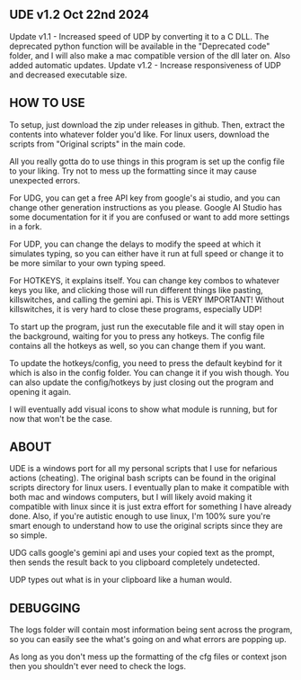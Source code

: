 ## UDE v1.2 Oct 22nd 2024 ##

Update v1.1 - Increased speed of UDP by converting it to a C DLL. The deprecated python function will be available in the "Deprecated code" folder, and I will also make a mac compatible version of the dll later on. Also added automatic updates.
Update v1.2 - Increase responsiveness of UDP and decreased executable size.

## HOW TO USE ##
To setup, just download the zip under releases in github. Then, extract the contents into whatever folder you'd like. For linux users, download the scripts from "Original scripts" in the main code.

All you really gotta do to use things in this program is set up the config file to your liking. Try not to mess up the formatting since it may cause unexpected errors.

For UDG, you can get a free API key from google's ai studio, and you can change other generation instructions as you please. Google AI Studio has some documentation for it if you are confused or want to add more settings in a fork.

For UDP, you can change the delays to modify the speed at which it simulates typing, so you can either have it run at full speed or change it to be more similar to your own typing speed.

For HOTKEYS, it explains itself. You can change key combos to whatever keys you like, and clicking those will run different things like pasting, killswitches, and calling the gemini api. This is VERY IMPORTANT! Without killswitches, it is very hard to close these programs, especially UDP!

To start up the program, just run the executable file and it will stay open in the background, waiting for you to press any hotkeys. The config file contains all the hotkeys as well, so you can change them if you want.

To update the hotkeys/config, you need to press the default keybind for it which is also in the config folder. You can change it if you wish though. You can also update the config/hotkeys by just closing out the program and opening it again.

I will eventually add visual icons to show what module is running, but for now that won't be the case.


## ABOUT ##
UDE is a windows port for all my personal scripts that I use for nefarious actions (cheating). The original bash scripts can be found in the original scripts directory for linux users.
I eventually plan to make it compatible with both mac and windows computers, but I will likely avoid making it compatible with linux since it is just extra effort for something I have already done. Also, if you're autistic enough to use linux, I'm 100% sure you're smart enough to understand how to use the original scripts since they are so simple.

UDG calls google's gemini api and uses your copied text as the prompt, then sends the result back to you clipboard completely undetected.

UDP types out what is in your clipboard like a human would.


## DEBUGGING ##
The logs folder will contain most information being sent across the program, so you can easily see the what's going on and what errors are popping up. 

As long as you don't mess up the formatting of the cfg files or context json then you shouldn't ever need to check the logs.



